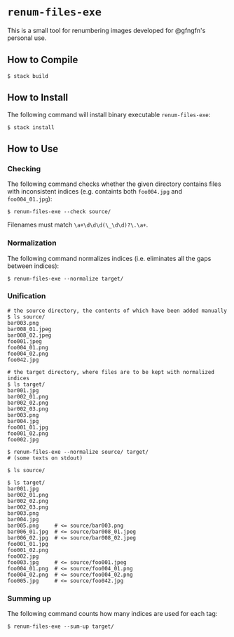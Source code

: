 # `renum-files-exe`

This is a small tool for renumbering images developed for @gfngfn's personal use.

## How to Compile

```
$ stack build
```

## How to Install

The following command will install binary executable `renum-files-exe`:

```
$ stack install
```

## How to Use

### Checking

The following command checks whether the given directory contains files with inconsistent indices (e.g. containts both `foo004.jpg` and `foo004_01.jpg`):

```console
$ renum-files-exe --check source/
```

Filenames must match `\a+\d\d\d(\_\d\d)?\.\a+`.


### Normalization

The following command normalizes indices (i.e. eliminates all the gaps between indices):

```console
$ renum-files-exe --normalize target/
```


### Unification

```console
# the source directory, the contents of which have been added manually
$ ls source/
bar003.png
bar008_01.jpeg
bar008_02.jpeg
foo001.jpeg
foo004_01.png
foo004_02.png
foo042.jpg

# the target directory, where files are to be kept with normalized indices
$ ls target/
bar001.jpg
bar002_01.png
bar002_02.png
bar002_03.png
bar003.png
bar004.jpg
foo001_01.jpg
foo001_02.png
foo002.jpg

$ renum-files-exe --normalize source/ target/
# (some texts on stdout)

$ ls source/

$ ls target/
bar001.jpg
bar002_01.png
bar002_02.png
bar002_03.png
bar003.png
bar004.jpg
bar005.png     # <= source/bar003.png
bar006_01.jpg  # <= source/bar008_01.jpeg
bar006_02.jpg  # <= source/bar008_02.jpeg
foo001_01.jpg
foo001_02.png
foo002.jpg
foo003.jpg     # <= source/foo001.jpeg
foo004_01.png  # <= source/foo004_01.png
foo004_02.png  # <= source/foo004_02.png
foo005.jpg     # <= source/foo042.jpg
```


### Summing up

The following command counts how many indices are used for each tag:

```console
$ renum-files-exe --sum-up target/
```

